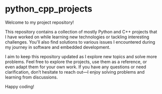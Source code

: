 # python_cpp_projects

Welcome to my project repository!

This repository contains a collection of mostly Python and C++ projects that I have worked on while learning new technologies or tackling interesting challenges. You'll also find solutions to various issues I encountered during my journey in software and embedded development.

I aim to keep this repository updated as I explore new topics and solve more problems. Feel free to explore the projects, use them as a reference, or even adapt them for your own work. If you have any questions or need clarification, don’t hesitate to reach out—I enjoy solving problems and learning from discussions.

Happy coding!